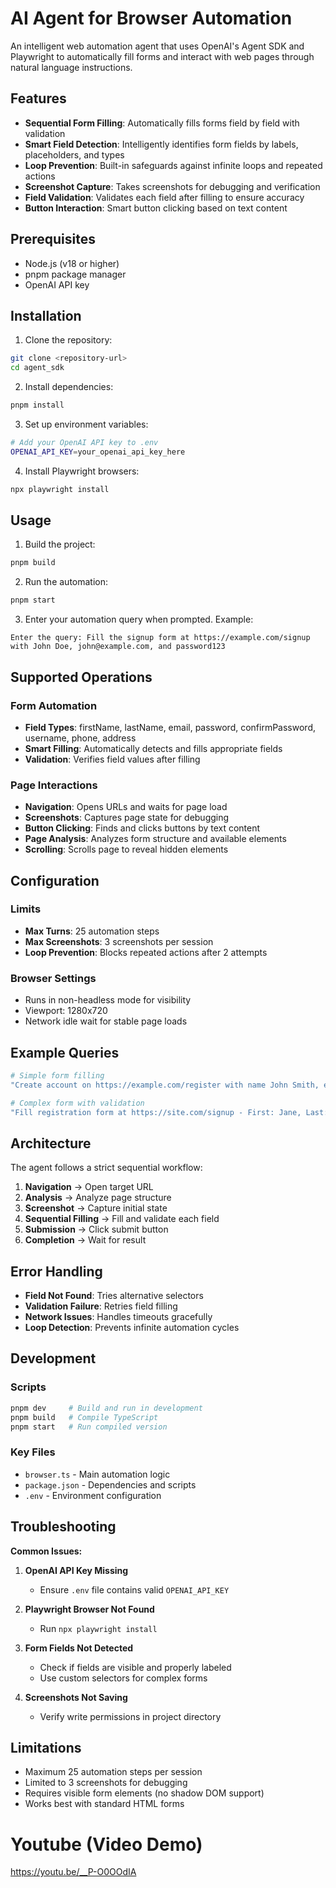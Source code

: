 # AI Agent for Browser Automation

An intelligent web automation agent that uses OpenAI's Agent SDK and Playwright to automatically fill forms and interact with web pages through natural language instructions.

## Features

- **Sequential Form Filling**: Automatically fills forms field by field with validation
- **Smart Field Detection**: Intelligently identifies form fields by labels, placeholders, and types
- **Loop Prevention**: Built-in safeguards against infinite loops and repeated actions
- **Screenshot Capture**: Takes screenshots for debugging and verification
- **Field Validation**: Validates each field after filling to ensure accuracy
- **Button Interaction**: Smart button clicking based on text content

## Prerequisites

- Node.js (v18 or higher)
- pnpm package manager
- OpenAI API key

## Installation

1. Clone the repository:

```bash
git clone <repository-url>
cd agent_sdk
```

2. Install dependencies:

```bash
pnpm install
```

3. Set up environment variables:

```bash
# Add your OpenAI API key to .env
OPENAI_API_KEY=your_openai_api_key_here
```

4. Install Playwright browsers:

```bash
npx playwright install
```

## Usage

1. Build the project:

```bash
pnpm build
```

2. Run the automation:

```bash
pnpm start
```

3. Enter your automation query when prompted. Example:

```
Enter the query: Fill the signup form at https://example.com/signup with John Doe, john@example.com, and password123
```

## Supported Operations

### Form Automation

- **Field Types**: firstName, lastName, email, password, confirmPassword, username, phone, address
- **Smart Filling**: Automatically detects and fills appropriate fields
- **Validation**: Verifies field values after filling

### Page Interactions

- **Navigation**: Opens URLs and waits for page load
- **Screenshots**: Captures page state for debugging
- **Button Clicking**: Finds and clicks buttons by text content
- **Page Analysis**: Analyzes form structure and available elements
- **Scrolling**: Scrolls page to reveal hidden elements

## Configuration

### Limits

- **Max Turns**: 25 automation steps
- **Max Screenshots**: 3 screenshots per session
- **Loop Prevention**: Blocks repeated actions after 2 attempts

### Browser Settings

- Runs in non-headless mode for visibility
- Viewport: 1280x720
- Network idle wait for stable page loads

## Example Queries

```bash
# Simple form filling
"Create account on https://example.com/register with name John Smith, email john@test.com, password mypass123"

# Complex form with validation
"Fill registration form at https://site.com/signup - First: Jane, Last: Doe, Email: jane@example.com, Password: secure123"
```

## Architecture

The agent follows a strict sequential workflow:

1. **Navigation** → Open target URL
2. **Analysis** → Analyze page structure
3. **Screenshot** → Capture initial state
4. **Sequential Filling** → Fill and validate each field
5. **Submission** → Click submit button
6. **Completion** → Wait for result

## Error Handling

- **Field Not Found**: Tries alternative selectors
- **Validation Failure**: Retries field filling
- **Network Issues**: Handles timeouts gracefully
- **Loop Detection**: Prevents infinite automation cycles

## Development

### Scripts

```bash
pnpm dev     # Build and run in development
pnpm build   # Compile TypeScript
pnpm start   # Run compiled version
```

### Key Files

- `browser.ts` - Main automation logic
- `package.json` - Dependencies and scripts
- `.env` - Environment configuration

## Troubleshooting

**Common Issues:**

1. **OpenAI API Key Missing**

   - Ensure `.env` file contains valid `OPENAI_API_KEY`

2. **Playwright Browser Not Found**

   - Run `npx playwright install`

3. **Form Fields Not Detected**

   - Check if fields are visible and properly labeled
   - Use custom selectors for complex forms

4. **Screenshots Not Saving**
   - Verify write permissions in project directory

## Limitations

- Maximum 25 automation steps per session
- Limited to 3 screenshots for debugging
- Requires visible form elements (no shadow DOM support)
- Works best with standard HTML forms

# Youtube (Video Demo)
https://youtu.be/__P-O0OOdIA
